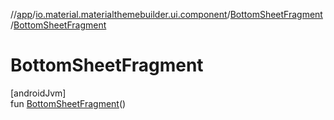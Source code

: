 //[app](../../../index.md)/[io.material.materialthemebuilder.ui.component](../index.md)/[BottomSheetFragment](index.md)/[BottomSheetFragment](-bottom-sheet-fragment.md)

# BottomSheetFragment

[androidJvm]\
fun [BottomSheetFragment](-bottom-sheet-fragment.md)()
